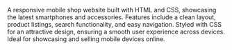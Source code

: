 A responsive mobile shop website built with HTML and CSS, showcasing the latest smartphones and accessories. Features include a clean layout, product listings, search functionality, and easy navigation. Styled with CSS for an attractive design, ensuring a smooth user experience across devices. Ideal for showcasing and selling mobile devices online.

